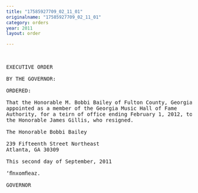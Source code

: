 ```yaml
---
title: "17585927709_02_11_01"
originalname: "17585927709_02_11_01"
category: orders
year: 2011
layout: order

---
```

<pre>
 

EXECUTIVE ORDER

BY THE GOVERNOR:

ORDERED:

That the Honorable M. Bobbi Bailey of Fulton County, Georgia, is
appointed as a member of the Georgia Music Hall of Fame
Authority, for a teirn of office ending February 1, 2012, to succeed
the Honorable James Gillis, who resigned.

The Honorable Bobbi Bailey

239 Fifteenth Street Northeast
Atlanta, GA 30309

This second day of September, 2011

‘ﬂnxomﬁeaz.

GOVERNOR

</pre>
